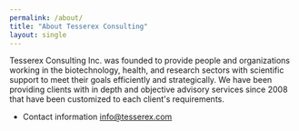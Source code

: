 ```yaml
---
permalink: /about/
title: "About Tesserex Consulting"
layout: single
---
```


Tesserex Consulting Inc. was founded to provide people and organizations working in the biotechnology, health, and research sectors with scientific support to meet their goals efficiently and strategically. We have been providing clients with in depth and objective advisory services since 2008 that have been customized to each client's requirements.

- Contact information
<info@tesserex.com>